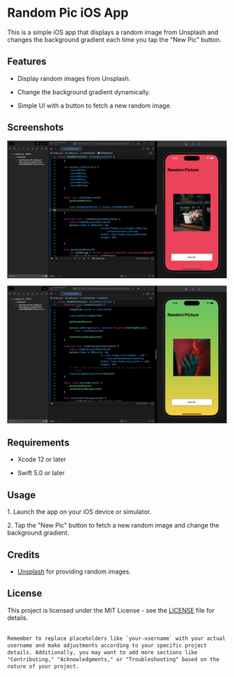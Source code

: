 

# Random Pic iOS App

This is a simple iOS app that displays a random image from Unsplash and changes the background gradient each time you tap the "New Pic" button.

## Features

- Display random images from Unsplash.

- Change the background gradient dynamically.

- Simple UI with a button to fetch a new random image.

## Screenshots

![following the leacture](original1.png)

![after my modification](original2.png)
## Requirements

- Xcode 12 or later

- Swift 5.0 or later


## Usage

1\. Launch the app on your iOS device or simulator.

2\. Tap the "New Pic" button to fetch a new random image and change the background gradient.

## Credits

- [Unsplash](https://unsplash.com) for providing random images.

## License

This project is licensed under the MIT License - see the [LICENSE](LICENSE) file for details.

```

Remember to replace placeholders like `your-username` with your actual username and make adjustments according to your specific project details. Additionally, you may want to add more sections like "Contributing," "Acknowledgments," or "Troubleshooting" based on the nature of your project.
